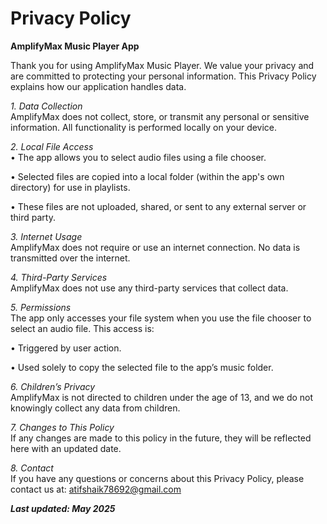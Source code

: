 # Privacy Policy

**AmplifyMax Music Player App**

Thank you for using AmplifyMax Music Player. We value your privacy and are committed to protecting your personal information. This Privacy Policy explains how our application handles data.

*1. Data Collection*  
AmplifyMax does not collect, store, or transmit any personal or sensitive information. All functionality is performed locally on your device.

*2. Local File Access*  
• The app allows you to select audio files using a file chooser. 

• Selected files are copied into a local folder (within the app's own directory) for use in playlists. 

• These files are not uploaded, shared, or sent to any external server or third party. 


*3. Internet Usage*  
AmplifyMax does not require or use an internet connection. No data is transmitted over the internet.

*4. Third-Party Services*  
AmplifyMax does not use any third-party services that collect data.

*5. Permissions*  
The app only accesses your file system when you use the file chooser to select an audio file. This access is:

• Triggered by user action. 

• Used solely to copy the selected file to the app’s music folder. 

*6. Children’s Privacy*  
AmplifyMax is not directed to children under the age of 13, and we do not knowingly collect any data from children.

*7. Changes to This Policy*  
If any changes are made to this policy in the future, they will be reflected here with an updated date. 

*8. Contact*  
If you have any questions or concerns about this Privacy Policy, please contact us at: atifshaik78692@gmail.com

**_Last updated: May 2025_**
